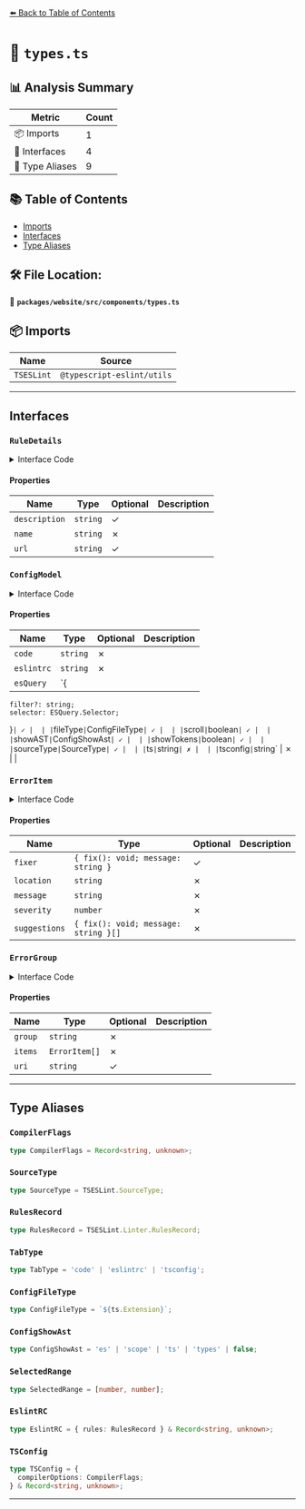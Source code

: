 [⬅️ Back to Table of Contents](../../../../index.md)

# 📄 `types.ts`

## 📊 Analysis Summary

| Metric | Count |
|--------|-------|
| 📦 Imports | 1 |
| 📐 Interfaces | 4 |
| 📑 Type Aliases | 9 |

## 📚 Table of Contents

- [Imports](#imports)
- [Interfaces](#interfaces)
- [Type Aliases](#type-aliases)

## 🛠️ File Location:
📂 **`packages/website/src/components/types.ts`**

## 📦 Imports

| Name | Source |
|------|--------|
| `TSESLint` | `@typescript-eslint/utils` |


---

## Interfaces

### `RuleDetails`

<details><summary>Interface Code</summary>

```ts
export interface RuleDetails {
  description?: string;
  name: string;
  url?: string;
}
```
</details>

#### Properties

| Name | Type | Optional | Description |
|------|------|----------|-------------|
| `description` | `string` | ✓ |  |
| `name` | `string` | ✗ |  |
| `url` | `string` | ✓ |  |

### `ConfigModel`

<details><summary>Interface Code</summary>

```ts
export interface ConfigModel {
  code: string;
  eslintrc: string;
  esQuery?: {
    filter?: string;
    selector: ESQuery.Selector;
  };
  fileType?: ConfigFileType;
  scroll?: boolean;
  showAST?: ConfigShowAst;
  showTokens?: boolean;
  sourceType?: SourceType;
  ts: string;
  tsconfig: string;
}
```
</details>

#### Properties

| Name | Type | Optional | Description |
|------|------|----------|-------------|
| `code` | `string` | ✗ |  |
| `eslintrc` | `string` | ✗ |  |
| `esQuery` | `{
    filter?: string;
    selector: ESQuery.Selector;
  }` | ✓ |  |
| `fileType` | `ConfigFileType` | ✓ |  |
| `scroll` | `boolean` | ✓ |  |
| `showAST` | `ConfigShowAst` | ✓ |  |
| `showTokens` | `boolean` | ✓ |  |
| `sourceType` | `SourceType` | ✓ |  |
| `ts` | `string` | ✗ |  |
| `tsconfig` | `string` | ✗ |  |

### `ErrorItem`

<details><summary>Interface Code</summary>

```ts
export interface ErrorItem {
  fixer?: { fix(): void; message: string };
  location: string;
  message: string;
  severity: number;
  suggestions: { fix(): void; message: string }[];
}
```
</details>

#### Properties

| Name | Type | Optional | Description |
|------|------|----------|-------------|
| `fixer` | `{ fix(): void; message: string }` | ✓ |  |
| `location` | `string` | ✗ |  |
| `message` | `string` | ✗ |  |
| `severity` | `number` | ✗ |  |
| `suggestions` | `{ fix(): void; message: string }[]` | ✗ |  |

### `ErrorGroup`

<details><summary>Interface Code</summary>

```ts
export interface ErrorGroup {
  group: string;
  items: ErrorItem[];
  uri?: string;
}
```
</details>

#### Properties

| Name | Type | Optional | Description |
|------|------|----------|-------------|
| `group` | `string` | ✗ |  |
| `items` | `ErrorItem[]` | ✗ |  |
| `uri` | `string` | ✓ |  |


---

## Type Aliases

### `CompilerFlags`

```ts
type CompilerFlags = Record<string, unknown>;
```

### `SourceType`

```ts
type SourceType = TSESLint.SourceType;
```

### `RulesRecord`

```ts
type RulesRecord = TSESLint.Linter.RulesRecord;
```

### `TabType`

```ts
type TabType = 'code' | 'eslintrc' | 'tsconfig';
```

### `ConfigFileType`

```ts
type ConfigFileType = `${ts.Extension}`;
```

### `ConfigShowAst`

```ts
type ConfigShowAst = 'es' | 'scope' | 'ts' | 'types' | false;
```

### `SelectedRange`

```ts
type SelectedRange = [number, number];
```

### `EslintRC`

```ts
type EslintRC = { rules: RulesRecord } & Record<string, unknown>;
```

### `TSConfig`

```ts
type TSConfig = {
  compilerOptions: CompilerFlags;
} & Record<string, unknown>;
```


---